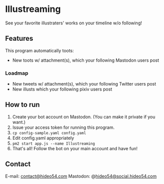 # Illustreaming

See your favorite illustraters' works on your timeline w/o following!

## Features

This program automatically toots:

* New toots w/ attachment(s), which your following Mastodon users post

### Loadmap

* New tweets w/ attachment(s), which your following Twitter users post
* New illusts which your following pixiv users post

## How to run

1. Create your bot account on Mastodon. (You can make it private if you want.)
1. Issue your access token for running this program.
1. `cp config-sample.yaml config.yaml`
1. Edit config.yaml appropriately
1. `pm2 start app.js --name Illustreaming`
1. That's all! Follow the bot on your main account and have fun!

## Contact

E-mail: contact@hideo54.com
Mastodon: @hideo54@social.hideo54.com
